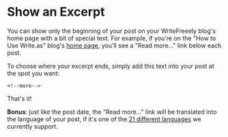 # Show an Excerpt

You can show only the beginning of your post on your WriteFreeely blog's home page with a bit of special text. For example, if you're on the "How to Use Write.as" blog's [home page](https://howto.write.as/), you'll see a "Read more..." link below each post.

To choose where your excerpt ends, simply add this text into your post at the spot you want:

```
<!--more-->
```
That's it!

**Bonus**: just like the post date, the "Read more..." link will be translated into the language of your post, if it's one of the [21 different languages](https://poeditor.com/join/project/TIZ6HFRFdE) we currently support.
